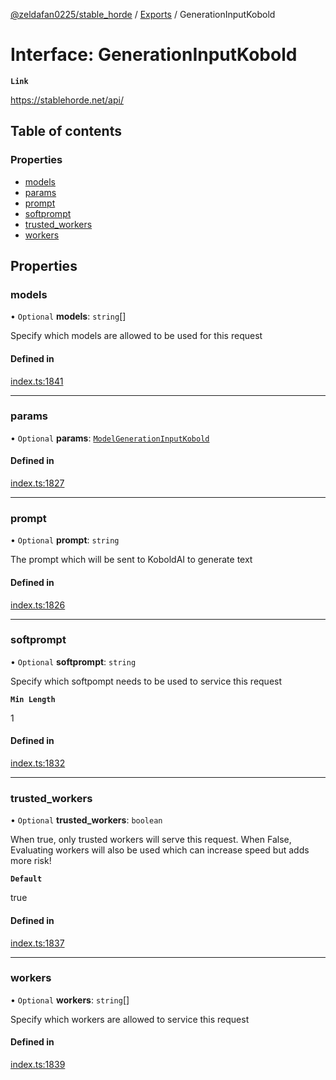 [@zeldafan0225/stable_horde](../README.md) / [Exports](../modules.md) / GenerationInputKobold

# Interface: GenerationInputKobold

**`Link`**

https://stablehorde.net/api/

## Table of contents

### Properties

- [models](GenerationInputKobold.md#models)
- [params](GenerationInputKobold.md#params)
- [prompt](GenerationInputKobold.md#prompt)
- [softprompt](GenerationInputKobold.md#softprompt)
- [trusted\_workers](GenerationInputKobold.md#trusted_workers)
- [workers](GenerationInputKobold.md#workers)

## Properties

### models

• `Optional` **models**: `string`[]

Specify which models are allowed to be used for this request

#### Defined in

[index.ts:1841](https://github.com/ZeldaFan0225/stable_horde/blob/9241243/index.ts#L1841)

___

### params

• `Optional` **params**: [`ModelGenerationInputKobold`](ModelGenerationInputKobold.md)

#### Defined in

[index.ts:1827](https://github.com/ZeldaFan0225/stable_horde/blob/9241243/index.ts#L1827)

___

### prompt

• `Optional` **prompt**: `string`

The prompt which will be sent to KoboldAI to generate text

#### Defined in

[index.ts:1826](https://github.com/ZeldaFan0225/stable_horde/blob/9241243/index.ts#L1826)

___

### softprompt

• `Optional` **softprompt**: `string`

Specify which softpompt needs to be used to service this request

**`Min Length`**

1

#### Defined in

[index.ts:1832](https://github.com/ZeldaFan0225/stable_horde/blob/9241243/index.ts#L1832)

___

### trusted\_workers

• `Optional` **trusted\_workers**: `boolean`

When true, only trusted workers will serve this request. When False, Evaluating workers will also be used which can increase speed but adds more risk!

**`Default`**

true

#### Defined in

[index.ts:1837](https://github.com/ZeldaFan0225/stable_horde/blob/9241243/index.ts#L1837)

___

### workers

• `Optional` **workers**: `string`[]

Specify which workers are allowed to service this request

#### Defined in

[index.ts:1839](https://github.com/ZeldaFan0225/stable_horde/blob/9241243/index.ts#L1839)

